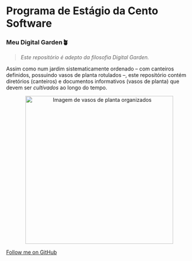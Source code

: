 # Programa de Estágio da Cento Software


### Meu Digital Garden🪴

> _Este repositório é adepto da filosofia Digital Garden._

Assim como num jardim sistematicamente ordenado – com canteiros definidos, possuindo vasos de planta rotulados –, este repositório contém diretórios (canteiros) e documentos informativos (vasos de planta) que devem ser _cultivados_ ao longo do tempo. 

<div align="center"><img alt="Imagem de vasos de planta organizados" src="https://images.pexels.com/photos/15239212/pexels-photo-15239212/free-photo-of-potted-cacti-and-succulents-on-display.jpeg?auto=compress&cs=tinysrgb&w=1260&h=750&dpr=1" width="400px"></div>


[Follow me on GitHub](https://github.com/SorayaFerreira)


